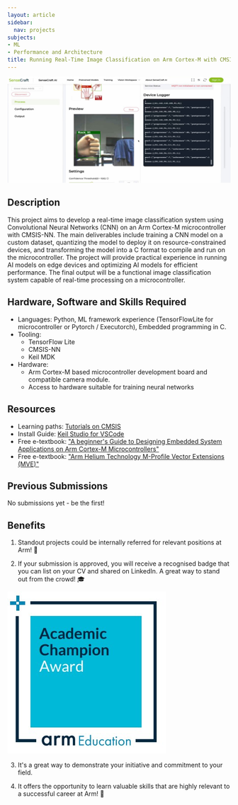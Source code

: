 ```yaml
---
layout: article
sidebar:
  nav: projects
subjects:
- ML
- Performance and Architecture
title: Running Real-Time Image Classification on Arm Cortex-M with CMSIS-NN
---
```


<img class="image image--xl" src="./images/computer_vision.jpg"/>


## Description
This project aims to develop a real-time image classification system using Convolutional Neural Networks (CNN) on an Arm Cortex-M microcontroller with CMSIS-NN. The main deliverables include training a CNN model on a custom dataset, quantizing the model to deploy it on resource-constrained devices, and transforming the model into a C format to compile and run on the microcontroller. The project will provide practical experience in running AI models on edge devices and optimizing AI models for efficient performance. The final output will be a functional image classification system capable of real-time processing on a microcontroller.


## Hardware, Software and Skills Required

- Languages: Python, ML framework experience (TensorFlowLite for microcontroller or Pytorch / Executorch), Embedded programming in C. 
- Tooling: 
    - TensorFlow Lite
    - CMSIS-NN
    - Keil MDK
- Hardware: 
    - Arm Cortex-M based microcontroller development board and compatible camera module. 
    - Access to hardware suitable for training neural networks

## Resources
- Learning paths: [Tutorials on CMSIS](https://learn.arm.com/tag/cmsis/)
- Install Guide: [Keil Studio for VSCode](https://learn.arm.com/install-guides/keilstudio_vs/)
- Free e-textbook: ["A beginner's Guide to Designing Embedded System Applications on Arm Cortex-M Microcontrollers"](https://www.arm.com/resources/education/books)
- Free e-textbook: ["Arm Helium Technology M-Profile Vector Extensions (MVE)"](https://www.arm.com/resources/education/books)

## Previous Submissions

No submissions yet - be the first!

## Benefits 

1. Standout projects could be internally referred for relevant positions at Arm! :page_with_curl:

2. If your submission is approved, you will receive a recognised badge that you can list on your CV and shared on LinkedIn. A great way to stand out from the crowd! :mortar_board:

<img class="image image--xl" src="./images/ACA_badge.jpg"/>

3. It's a great way to demonstrate your initiative and commitment to your field. 

4. It offers the opportunity to learn valuable skills that are highly relevant to a successful career at Arm!  :tada:
